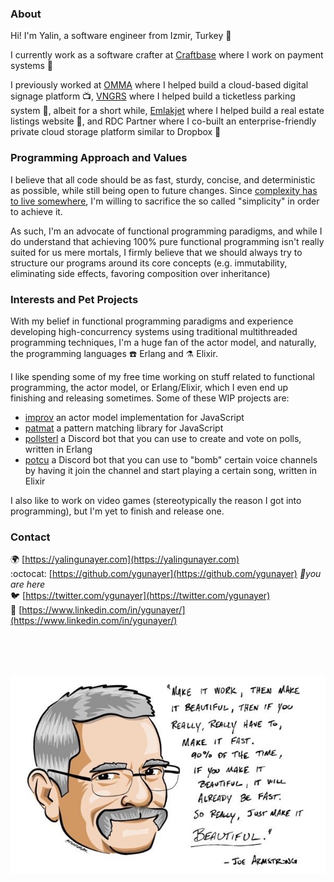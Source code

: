 ### About
Hi! I'm Yalin, a software engineer from Izmir, Turkey 🌊

I currently work as a software crafter at [Craftbase](https://gitlab.com/craftbaseio) where I work on payment systems 💸

I previously worked at [OMMA](https://github.com/signalive) where I helped build a cloud-based digital signage platform 📺, [VNGRS](https://github.com/vngrs) where I helped build a ticketless parking system 🚗, albeit for a short while, [Emlakjet](https://github.com/emlakjet) where I helped build a real estate listings website 🏡, and RDC Partner where I co-built an enterprise-friendly private cloud storage platform similar to Dropbox 💾

### Programming Approach and Values
I believe that all code should be as fast, sturdy, concise, and deterministic as possible, while still being open to future changes. Since [complexity has to live somewhere](https://ferd.ca/complexity-has-to-live-somewhere.html), I'm willing to sacrifice the so called "simplicity" in order to achieve it.

As such, I'm an advocate of functional programming paradigms, and while I do understand that achieving 100% pure functional programming isn't really suited for us mere mortals, I firmly believe that we should always try to structure our programs around its core concepts (e.g. immutability, eliminating side effects, favoring composition over inheritance)

### Interests and Pet Projects
With my belief in functional programming paradigms and experience developing high-concurrency systems using traditional multithreaded programming techniques, I'm a huge fan of the actor model, and naturally, the programming languages :phone: Erlang and :alembic: Elixir.

I like spending some of my free time working on stuff related to functional programming, the actor model, or Erlang/Elixir, which I even end up finishing and releasing sometimes. Some of these WIP projects are:  
- [improv](https://github.com/ygunayer/improv) an actor model implementation for JavaScript
- [patmat](https://github.com/ygunayer/patmat) a pattern matching library for JavaScript
- [pollsterl](https://github.com/ygunayer/pollsterl) a Discord bot that you can use to create and vote on polls, written in Erlang
- [potcu](https://github.com/ygunayer/potcu) a Discord bot that you can use to "bomb" certain voice channels by having it join the channel and start playing a certain song, written in Elixir

I also like to work on video games (stereotypically the reason I got into programming), but I'm yet to finish and release one.

### Contact
🌍 [https://yalingunayer.com](https://yalingunayer.com)  
:octocat: [https://github.com/ygunayer](https://github.com/ygunayer) *📍you are here*  
🐦 [https://twitter.com/ygunayer](https://twitter.com/ygunayer)  
👔 [https://www.linkedin.com/in/ygunayer/](https://www.linkedin.com/in/ygunayer/)

<br />
<br />
<br />
<p align="center">
  <a href="https://www.erlang-solutions.com/blog/remembering-joe-a-quarter-of-a-century-of-inspiration-and-friendship.html" target="_blank"><img src="https://github.com/ygunayer/ygunayer/blob/master/joe.jpg" alt="Goodbye, Joe" width="599" /></a>
</p>
